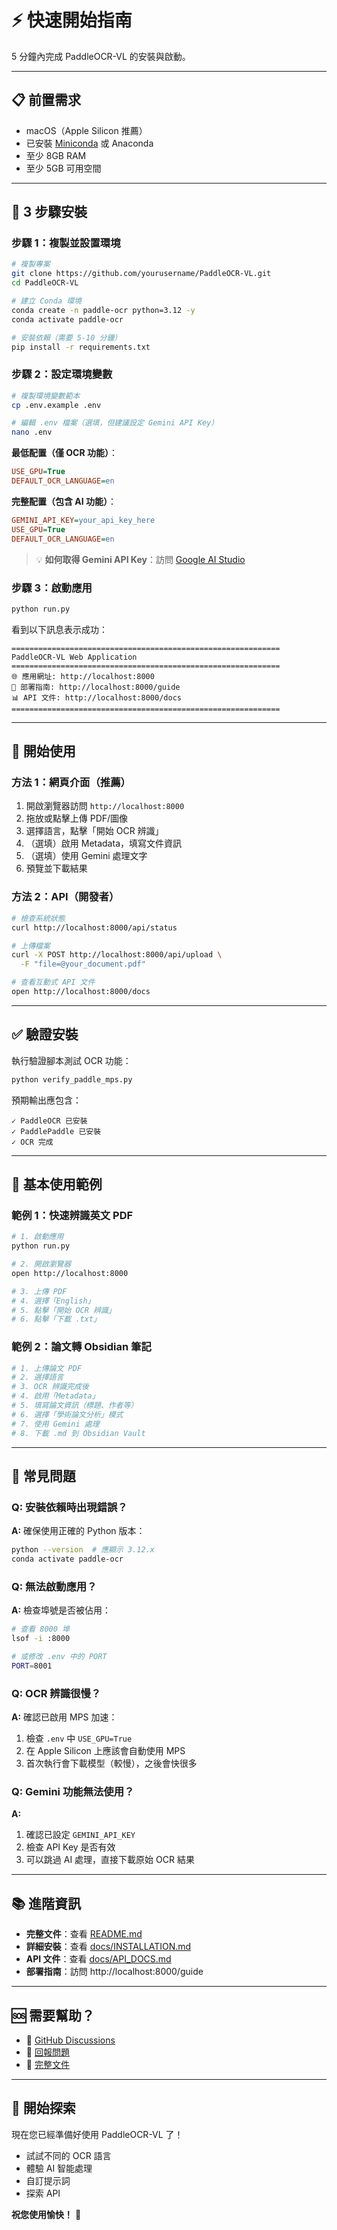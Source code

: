 # ⚡ 快速開始指南

5 分鐘內完成 PaddleOCR-VL 的安裝與啟動。

---

## 📋 前置需求

- macOS（Apple Silicon 推薦）
- 已安裝 [Miniconda](https://docs.conda.io/en/latest/miniconda.html) 或 Anaconda
- 至少 8GB RAM
- 至少 5GB 可用空間

---

## 🚀 3 步驟安裝

### 步驟 1：複製並設置環境

```bash
# 複製專案
git clone https://github.com/yourusername/PaddleOCR-VL.git
cd PaddleOCR-VL

# 建立 Conda 環境
conda create -n paddle-ocr python=3.12 -y
conda activate paddle-ocr

# 安裝依賴（需要 5-10 分鐘）
pip install -r requirements.txt
```

### 步驟 2：設定環境變數

```bash
# 複製環境變數範本
cp .env.example .env

# 編輯 .env 檔案（選填，但建議設定 Gemini API Key）
nano .env
```

**最低配置（僅 OCR 功能）**：
```ini
USE_GPU=True
DEFAULT_OCR_LANGUAGE=en
```

**完整配置（包含 AI 功能）**：
```ini
GEMINI_API_KEY=your_api_key_here
USE_GPU=True
DEFAULT_OCR_LANGUAGE=en
```

> 💡 **如何取得 Gemini API Key**：訪問 [Google AI Studio](https://makersuite.google.com/app/apikey)

### 步驟 3：啟動應用

```bash
python run.py
```

看到以下訊息表示成功：

```
============================================================
PaddleOCR-VL Web Application
============================================================
🌐 應用網址: http://localhost:8000
📖 部署指南: http://localhost:8000/guide
📊 API 文件: http://localhost:8000/docs
============================================================
```

---

## 🎯 開始使用

### 方法 1：網頁介面（推薦）

1. 開啟瀏覽器訪問 `http://localhost:8000`
2. 拖放或點擊上傳 PDF/圖像
3. 選擇語言，點擊「開始 OCR 辨識」
4. （選填）啟用 Metadata，填寫文件資訊
5. （選填）使用 Gemini 處理文字
6. 預覽並下載結果

### 方法 2：API（開發者）

```bash
# 檢查系統狀態
curl http://localhost:8000/api/status

# 上傳檔案
curl -X POST http://localhost:8000/api/upload \
  -F "file=@your_document.pdf"

# 查看互動式 API 文件
open http://localhost:8000/docs
```

---

## ✅ 驗證安裝

執行驗證腳本測試 OCR 功能：

```bash
python verify_paddle_mps.py
```

預期輸出應包含：

```
✓ PaddleOCR 已安裝
✓ PaddlePaddle 已安裝
✓ OCR 完成
```

---

## 📝 基本使用範例

### 範例 1：快速辨識英文 PDF

```bash
# 1. 啟動應用
python run.py

# 2. 開啟瀏覽器
open http://localhost:8000

# 3. 上傳 PDF
# 4. 選擇「English」
# 5. 點擊「開始 OCR 辨識」
# 6. 點擊「下載 .txt」
```

### 範例 2：論文轉 Obsidian 筆記

```bash
# 1. 上傳論文 PDF
# 2. 選擇語言
# 3. OCR 辨識完成後
# 4. 啟用「Metadata」
# 5. 填寫論文資訊（標題、作者等）
# 6. 選擇「學術論文分析」模式
# 7. 使用 Gemini 處理
# 8. 下載 .md 到 Obsidian Vault
```

---

## 🔧 常見問題

### Q: 安裝依賴時出現錯誤？

**A:** 確保使用正確的 Python 版本：

```bash
python --version  # 應顯示 3.12.x
conda activate paddle-ocr
```

### Q: 無法啟動應用？

**A:** 檢查埠號是否被佔用：

```bash
# 查看 8000 埠
lsof -i :8000

# 或修改 .env 中的 PORT
PORT=8001
```

### Q: OCR 辨識很慢？

**A:** 確認已啟用 MPS 加速：

1. 檢查 `.env` 中 `USE_GPU=True`
2. 在 Apple Silicon 上應該會自動使用 MPS
3. 首次執行會下載模型（較慢），之後會快很多

### Q: Gemini 功能無法使用？

**A:** 

1. 確認已設定 `GEMINI_API_KEY`
2. 檢查 API Key 是否有效
3. 可以跳過 AI 處理，直接下載原始 OCR 結果

---

## 📚 進階資訊

- **完整文件**：查看 [README.md](README.md)
- **詳細安裝**：查看 [docs/INSTALLATION.md](docs/INSTALLATION.md)
- **API 文件**：查看 [docs/API_DOCS.md](docs/API_DOCS.md)
- **部署指南**：訪問 http://localhost:8000/guide

---

## 🆘 需要幫助？

- 💬 [GitHub Discussions](https://github.com/yourusername/PaddleOCR-VL/discussions)
- 🐛 [回報問題](https://github.com/yourusername/PaddleOCR-VL/issues)
- 📖 [完整文件](docs/)

---

## 🎉 開始探索

現在您已經準備好使用 PaddleOCR-VL 了！

- 試試不同的 OCR 語言
- 體驗 AI 智能處理
- 自訂提示詞
- 探索 API

**祝您使用愉快！** 🚀

